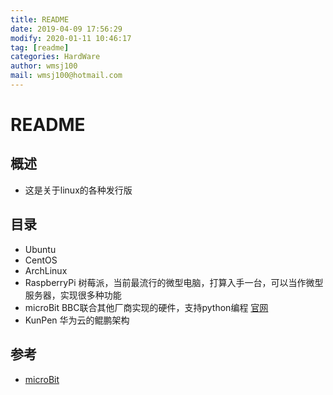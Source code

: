 ```yaml
---
title: README
date: 2019-04-09 17:56:29	
modify: 2020-01-11 10:46:17 
tag: [readme]
categories: HardWare
author: wmsj100
mail: wmsj100@hotmail.com
---
```


# README

## 概述

- 这是关于linux的各种发行版

## 目录

- Ubuntu
- CentOS
- ArchLinux
- RaspberryPi 树莓派，当前最流行的微型电脑，打算入手一台，可以当作微型服务器，实现很多种功能
- microBit	BBC联合其他厂商实现的硬件，支持python编程 [官网](https://microbit.org/zh-CN/code/)
- KunPen 华为云的鲲鹏架构

## 参考

- [microBit](https://microbit.org/zh-CN/code/)
